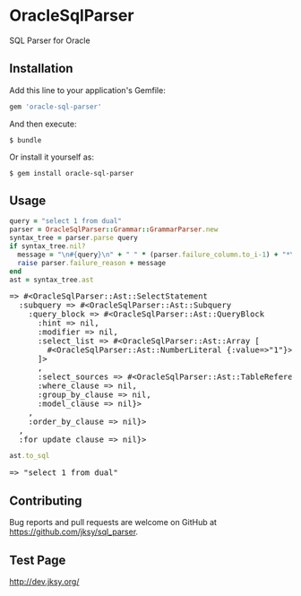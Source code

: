 # OracleSqlParser

SQL Parser for Oracle

## Installation

Add this line to your application's Gemfile:

```ruby
gem 'oracle-sql-parser'
```

And then execute:

    $ bundle

Or install it yourself as:

    $ gem install oracle-sql-parser

## Usage

```ruby
query = "select 1 from dual"
parser = OracleSqlParser::Grammar::GrammarParser.new
syntax_tree = parser.parse query
if syntax_tree.nil?
  message = "\n#{query}\n" + " " * (parser.failure_column.to_i-1) + "*\n"
  raise parser.failure_reason + message
end
ast = syntax_tree.ast
```
<pre>
=&gt; #&lt;OracleSqlParser::Ast::SelectStatement
  :subquery =&gt; #&lt;OracleSqlParser::Ast::Subquery
    :query_block =&gt; #&lt;OracleSqlParser::Ast::QueryBlock
      :hint =&gt; nil,
      :modifier =&gt; nil,
      :select_list =&gt; #&lt;OracleSqlParser::Ast::Array [
        #&lt;OracleSqlParser::Ast::NumberLiteral {:value=&gt;"1"}&gt;
      ]&gt;
      ,
      :select_sources =&gt; #&lt;OracleSqlParser::Ast::TableReference {:schema_name=&gt;nil, :table_name=&gt;#&lt;OracleSqlParser::Ast::Identifier {:name=&gt;"dual"}&gt;, :dblink=&gt;nil}&gt;,
      :where_clause =&gt; nil,
      :group_by_clause =&gt; nil,
      :model_clause =&gt; nil}&gt;
    ,
    :order_by_clause =&gt; nil}&gt;
  ,
  :for_update_clause =&gt; nil}&gt;
</pre>

```ruby
ast.to_sql
```

<pre>
=&gt; "select 1 from dual"
</pre>

## Contributing

Bug reports and pull requests are welcome on GitHub at https://github.com/jksy/sql_parser.

## Test Page

http://dev.jksy.org/
